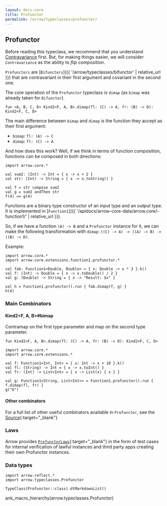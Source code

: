 ```yaml
---
layout: docs-core
title: Profunctor
permalink: /arrow/typeclasses/profunctor/
---
```


## Profunctor




Before reading this typeclass, we recommend that you understand [Contravariance](https://typeclasses.com/contravariance) first. But, for making things easier, we will consider `Contravariance` as the ability to _flip composition_.

`Profunctors` are [`Bifunctors`]({{ '/arrow/typeclasses/bifunctor' | relative_url }}) that are contravariant in their first argument and covariant in the second one.

The core operation of the `Profunctor` typeclass is `dimap` (as `bimap` was already taken for `Bifunctor`).

`fun <A, B, C, D> Kind2<F, A, B>.dimap(fl: (C) -> A, fr: (B) -> D): Kind2<F, C, D>`

The main difference between `bimap` and `dimap` is the function they accept as their first argument:

* `bimap`: `fl: (A) -> C`
* `dimap`: `fl: (C) -> A`

And how does this work? Well, if we think in terms of function composition, functions can be composed in both directions:

```kotlin:ank
import arrow.core.*

val sum2: (Int) -> Int = { x -> x + 2 }
val str: (Int) -> String = { x -> x.toString() }

val f = str compose sum2
val g = sum2 andThen str
f(4) == g(4)
```

Functions are a binary type constructor of an input type and an output type. It is implemented in [`Function1`]({{ '/apidocs/arrow-core-data/arrow.core/-function1/' | relative_url }}).

So, if we have a function `(A) -> B` and a `Profunctor` instance for it, we can make the following transformation with `dimap`: `((C) -> A) -> ((A) -> B) -> ((B) -> D)`.

Example:

```kotlin:ank
import arrow.core.*
import arrow.core.extensions.function1.profunctor.*

val fab: Function1<Double, Double> = { x: Double -> x * 3 }.k()
val f: (Int) -> Double = { x -> x.toDouble() / 2 }  
val g: (Double) -> String = { x -> "Result: $x" }

val h = Function1.profunctor().run { fab.dimap(f, g) }
h(4)
```

### Main Combinators

#### Kind2<F, A, B>#bimap

Contramap on the first type parameter and map on the second type parameter.

`fun Kind2<F, A, B>.dimap(fl: (C) -> A, fr: (B) -> D): Kind2<F, C, D>`

```kotlin:ank
import arrow.core.*
import arrow.core.extensions.*

val f: Function1<Int, Int> = { x: Int -> x + 10 }.k()
val fl: (String) -> Int = { x -> x.toInt() }
val fr: (Int) -> List<Int> = { x -> List(x) { x } }

val g: Function1<String, List<Int>> = Function1.profunctor().run { f.dimap(fl, fr) }
g("6")
```

#### Other combinators

For a full list of other useful combinators available in `Profunctor`, see the [Source][profunctor_source]{:target="_blank"}

### Laws

Arrow provides [`ProfunctorLaws`][profunctor_laws_source]{:target="_blank"} in the form of test cases for internal verification of lawful instances and third party apps creating their own Profunctor instances.

### Data types

```kotlin:ank:replace
import arrow.reflect.*
import arrow.typeclasses.Profunctor

TypeClass(Profunctor::class).dtMarkdownList()
```

ank_macro_hierarchy(arrow.typeclasses.Profunctor)

[profunctor_source]: https://github.com/arrow-kt/arrow/blob/master/modules/core/arrow-core-data/src/main/kotlin/arrow/typeclasses/Profunctor.kt
[profunctor_laws_source]: https://github.com/arrow-kt/arrow/blob/master/modules/core/arrow-test/src/main/kotlin/arrow/test/laws/ProfunctorLaws.kt
